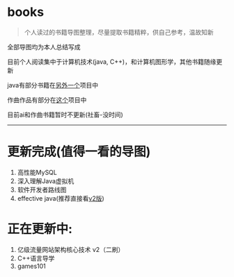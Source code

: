 # books 

> 个人读过的书籍导图整理，尽量提取书籍精粹，供自己参考，温故知新

全部导图均为本人总结写成

目前个人阅读集中于计算机技术(java, C++)，和计算机图形学，其他书籍随缘更新

java有部分书籍在[另外一个](https://github.com/Ryu613/java-all-in-one)项目中

作曲作品有部分在[这个](https://github.com/Ryu613/musical-composition)项目中

目前ai和作曲书籍暂时不更新(社畜-没时间)

---

# 更新完成(值得一看的导图)
1. 高性能MySQL
2. 深入理解Java虚拟机
3. 软件开发者路线图
4. effective java(推荐直接看[v2版](https://github.com/Ryu613/java-all-in-one/blob/main/book/effective-java/doc/Effective%20Java%20v2.emmx))

# 正在更新中:
1. 亿级流量网站架构核心技术 v2（二刷）
2. C++语言导学
3. games101